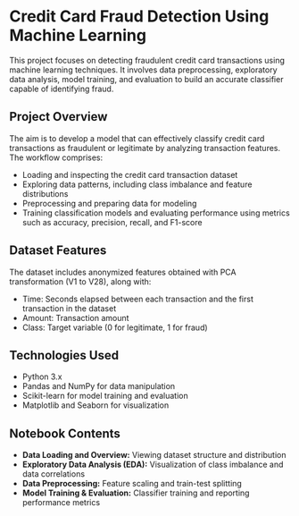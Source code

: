 
# Credit Card Fraud Detection Using Machine Learning

This project focuses on detecting fraudulent credit card transactions using machine learning techniques. It involves data preprocessing, exploratory data analysis, model training, and evaluation to build an accurate classifier capable of identifying fraud.

## Project Overview

The aim is to develop a model that can effectively classify credit card transactions as fraudulent or legitimate by analyzing transaction features. The workflow comprises:

- Loading and inspecting the credit card transaction dataset
- Exploring data patterns, including class imbalance and feature distributions
- Preprocessing and preparing data for modeling
- Training classification models and evaluating performance using metrics such as accuracy, precision, recall, and F1-score

## Dataset Features

The dataset includes anonymized features obtained with PCA transformation (V1 to V28), along with:

- Time: Seconds elapsed between each transaction and the first transaction in the dataset
- Amount: Transaction amount
- Class: Target variable (0 for legitimate, 1 for fraud)

## Technologies Used

- Python 3.x
- Pandas and NumPy for data manipulation
- Scikit-learn for model training and evaluation
- Matplotlib and Seaborn for visualization


## Notebook Contents

- **Data Loading and Overview:** Viewing dataset structure and distribution
- **Exploratory Data Analysis (EDA):** Visualization of class imbalance and data correlations
- **Data Preprocessing:** Feature scaling and train-test splitting
- **Model Training & Evaluation:** Classifier training and reporting performance metrics



